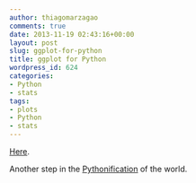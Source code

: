 ```yaml
---
author: thiagomarzagao
comments: true
date: 2013-11-19 02:43:16+00:00
layout: post
slug: ggplot-for-python
title: ggplot for Python
wordpress_id: 624
categories:
- Python
- stats
tags:
- plots
- Python
- stats
---
```


[Here](http://blog.yhathq.com/posts/ggplot-for-python.html).

Another step in the [Pythonification](http://www.talyarkoni.org/blog/2013/11/18/the-homogenization-of-scientific-computing-or-why-python-is-steadily-eating-other-languages-lunch/) of the world.
